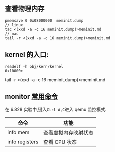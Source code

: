 ## 查看物理内存

```
pmemsave 0 0x08000000  meminit.dump
// linux
tac <(xxd -a -c 16 meminit.dump)>meminit.md
// mac
tail -r <(xxd -a -c 16 meminit.dump)>meminit.md
```

## kernel 的入口:

```
readelf -h obj/kern/kernel
0x10000c
```

tail -r <(xxd -a -c 16 meminit.dump)>meminit.md

## monitor [常用命令](https://en.wikibooks.org/wiki/QEMU/Monitor#info)

在 6.828 实验中,键入`Ctrl A,C`进入 qemu 监控模式.

命令 | 功能
---|---
info mem | 查看虚拟内存映射状态 | 
info registers | 查看 CPU 状态 |

